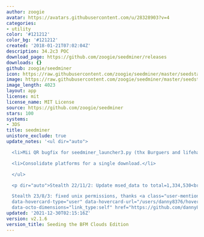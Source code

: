 ```yaml
---
author: zoogie
avatar: https://avatars.githubusercontent.com/u/28328903?v=4
categories:
- utility
color: '#121212'
color_bg: '#121212'
created: '2018-01-21T07:02:04Z'
description: 34.2c3 POC
download_page: https://github.com/zoogie/seedminer/releases
downloads: {}
github: zoogie/seedminer
icon: https://raw.githubusercontent.com/zoogie/seedminer/master/seedstarter/resources/icon.png
image: https://raw.githubusercontent.com/zoogie/seedminer/master/seedstarter/resources/banner.png
image_length: 4023
layout: app
license: mit
license_name: MIT License
source: https://github.com/zoogie/seedminer
stars: 100
systems:
- 3DS
title: seedminer
unistore_exclude: true
update_notes: '<ul dir="auto">

  <li>Mii QR bugfix for seedminer_launcher3.py (thx Burguers and lifehackerhansol!)</li>

  <li>Consolidate platforms for a single download.</li>

  </ul>

  <p dir="auto">Stealth 22/11/2: Update msed_data to total=1,334,530<br>

  Stealth 23/8/3: fixed unix permissions, thanks <a class="user-mention notranslate"
  data-hovercard-type="user" data-hovercard-url="/users/danny8376/hovercard" data-octo-click="hovercard-link-click"
  data-octo-dimensions="link_type:self" href="https://github.com/danny8376">@danny8376</a></p>'
updated: '2021-12-30T02:15:16Z'
version: v2.1.6
version_title: Seeding the BFM Clouds Edition
---
```

